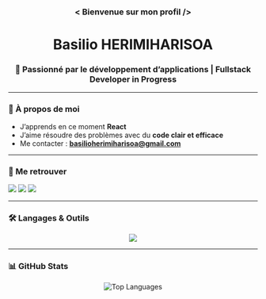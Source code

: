 <h3 align="center"> < Bienvenue sur mon profil /> </Bienvenue></h3>
<h1 align="center">Basilio HERIMIHARISOA</h1>
<h3 align="center">🚀 Passionné par le développement d’applications | Fullstack Developer in Progress</h3>

---

### 🌱 À propos de moi   
- J’apprends en ce moment **React**
- J’aime résoudre des problèmes avec du **code clair et efficace**  
- Me contacter : **basilioherimiharisoa@gmail.com**  

---

### 🤝 Me retrouver 
<p align="left">
  <a href="mailto:basilioherimiharisoa@gmail.com"><img src="https://img.shields.io/badge/Email-D14836?style=for-the-badge&logo=gmail&logoColor=white" /></a>
  <a href="https://linkedin.com/in/your-link" target="_blank"><img src="https://img.shields.io/badge/LinkedIn-0077B5?style=for-the-badge&logo=linkedin&logoColor=white" /></a>
  <a href="https://github.com/imbasilio60" target="_blank"><img src="https://img.shields.io/badge/GitHub-100000?style=for-the-badge&logo=github&logoColor=white" /></a>
</p>

---

### 🛠️ Langages & Outils 
<p align="center"> 
  <img src="https://skillicons.dev/icons?i=html,css,js,react,redux,sass,php,python,java,c,mysql,git,github,linux,webstorm,idea,phpstorm,pycharm,sublime" />
</p>

---

### 📊 GitHub Stats  
<p align="center">
  <img src="https://github-readme-stats.vercel.app/api/top-langs/?username=imbasilio60&layout=compact&theme=radical" alt="Top Languages" />
</p>

